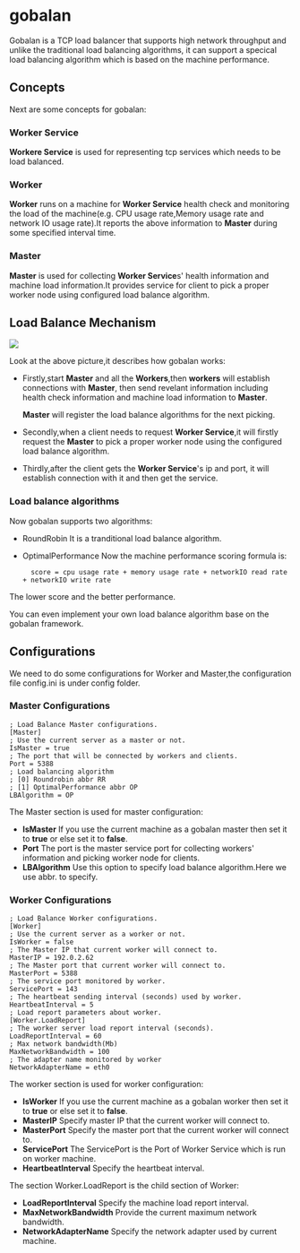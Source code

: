 # gobalan

Gobalan is a TCP load balancer that supports high network throughput and unlike the traditional load balancing algorithms, it can support a specical load balancing algorithm which is based on the machine performance.


## Concepts

Next are some concepts for gobalan:

### Worker Service

**Workere Service** is used for representing tcp services which needs to be load balanced.


### Worker

**Worker** runs on a machine for **Worker Service** health check and monitoring the load of the machine(e.g. CPU usage rate,Memory usage rate and network IO usage rate).It reports the above information to **Master** during some specified interval time.

### Master

**Master** is used for collecting **Worker Service**s' health information and machine load information.It provides service for client to pick a proper worker node using configured load balance algorithm.

## Load Balance Mechanism

![](http:/qiniu.harlanc.vip/2.9.2020_3:20:19.png)

Look at the above picture,it describes how gobalan works:

- Firstly,start **Master** and all the **Workers**,then **workers** will establish connections with **Master**, then send revelant information including health check information and machine load information to **Master**.

    **Master** will register the load balance algorithms for the next picking.
  
- Secondly,when a client needs to request **Worker Service**,it will firstly request the **Master** to pick a proper worker node using the configured load balance algorithm.

- Thirdly,after the client gets the **Worker Service**'s ip and port, it will establish connection with it and then get the service. 

### Load balance algorithms

Now gobalan supports two algorithms:

- RoundRobin It is a tranditional load balance algorithm.
- OptimalPerformance
Now the machine performance scoring formula is:

        score = cpu usage rate + memory usage rate + networkIO read rate + networkIO write rate
The lower score and the better performance.

You can even implement your own load balance algorithm base on the gobalan framework.

## Configurations

We need to do some configurations for Worker and Master,the configuration file config.ini is under config folder.

### Master Configurations

    ; Load Balance Master configurations.
    [Master]
    ; Use the current server as a master or not.
    IsMaster = true
    ; The port that will be connected by workers and clients.
    Port = 5388
    ; Load balancing algorithm
    ; [0] Roundrobin abbr RR
    ; [1] OptimalPerformance abbr OP
    LBAlgorithm = OP

The Master section is used for master configuration:

- **IsMaster** If you use the current machine as a gobalan master then set it to **true** or else set it to **false**.
- **Port** The port is the master service port for collecting workers' information and picking worker node for clients. 
- **LBAlgorithm** Use this option to specify load balance algorithm.Here we use abbr. to specify.

### Worker Configurations

    ; Load Balance Worker configurations.
    [Worker]
    ; Use the current server as a worker or not.
    IsWorker = false
    ; The Master IP that current worker will connect to.
    MasterIP = 192.0.2.62
    ; The Master port that current worker will connect to.
    MasterPort = 5388 
    ; The service port monitored by worker. 
    ServicePort = 143
    ; The heartbeat sending interval (seconds) used by worker.
    HeartbeatInterval = 5
    ; Load report parameters about worker.
    [Worker.LoadReport]
    ; The worker server load report interval (seconds).
    LoadReportInterval = 60
    ; Max network bandwidth(Mb)
    MaxNetworkBandwidth = 100
    ; The adapter name monitored by worker
    NetworkAdapterName = eth0
The worker section is used for worker configuration:

- **IsWorker** If you use the current machine as a gobalan worker then set it to **true** or else set it to **false**.
- **MasterIP** Specify master IP that the current worker will connect to.
- **MasterPort** Specify the master port that the current worker will connect to.
- **ServicePort** The ServicePort is the Port of Worker Service which is run on worker machine.
- **HeartbeatInterval** Specify the heartbeat interval.

The section Worker.LoadReport is the child section of Worker:

- **LoadReportInterval** Specify the machine load report interval.
- **MaxNetworkBandwidth** Provide the current maximum network bandwidth.
- **NetworkAdapterName** Specify the network adapter used by current machine.

